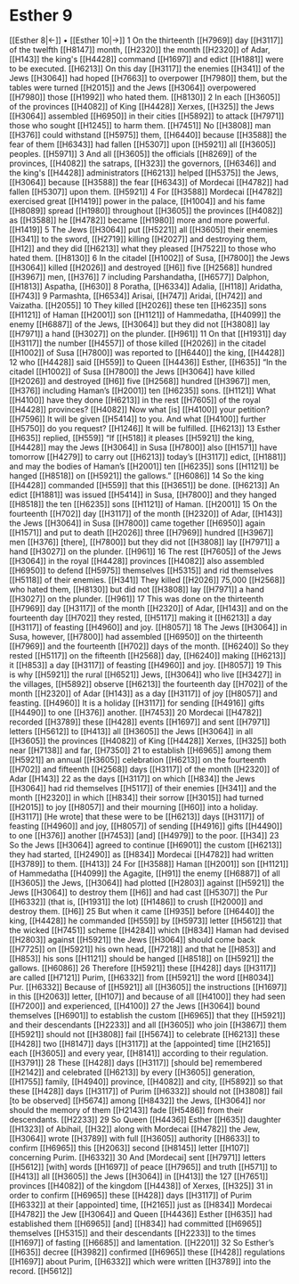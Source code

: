# Esther 9
[[Esther 8|←]] • [[Esther 10|→]]
1 On the thirteenth [[H7969]] day [[H3117]] of the twelfth [[H8147]] month, [[H2320]] the month [[H2320]] of Adar, [[H143]] the king's [[H4428]] command [[H1697]] and edict [[H1881]] were to be executed. [[H6213]] On this day [[H3117]] the enemies [[H341]] of the Jews [[H3064]] had hoped [[H7663]] to overpower [[H7980]] them,  but the tables were turned [[H2015]] and the Jews [[H3064]] overpowered [[H7980]] those [[H1992]] who hated them. [[H8130]] 
2 In each [[H3605]] of the provinces [[H4082]] of King [[H4428]] Xerxes, [[H325]] the Jews [[H3064]] assembled [[H6950]] in their cities [[H5892]] to attack [[H7971]] those who sought [[H1245]] to harm them. [[H7451]] No [[H3808]] man [[H376]] could withstand [[H5975]] them, [[H6440]] because [[H3588]] the fear of them [[H6343]] had fallen [[H5307]] upon [[H5921]] all [[H3605]] peoples. [[H5971]] 
3 And all [[H3605]] the officials [[H8269]] of the provinces, [[H4082]] the satraps, [[H323]] the governors, [[H6346]] and the king's [[H4428]] administrators [[H6213]] helped [[H5375]] the Jews, [[H3064]] because [[H3588]] the fear [[H6343]] of Mordecai [[H4782]] had fallen [[H5307]] upon them. [[H5921]] 
4 For [[H3588]] Mordecai [[H4782]] exercised great [[H1419]] power in the palace, [[H1004]] and his fame [[H8089]] spread [[H1980]] throughout [[H3605]] the provinces [[H4082]] as [[H3588]] he [[H4782]] became [[H1980]] more and more powerful. [[H1419]] 
5 The Jews [[H3064]] put [[H5221]] all [[H3605]] their enemies [[H341]] to the sword, [[H2719]] killing [[H2027]] and destroying them, [[H12]] and they did [[H6213]] what they pleased [[H7522]] to those who hated them. [[H8130]] 
6 In the citadel [[H1002]] of Susa, [[H7800]] the Jews [[H3064]] killed [[H2026]] and destroyed [[H6]] five [[H2568]] hundred [[H3967]] men, [[H376]] 
7 including Parshandatha, [[H6577]] Dalphon, [[H1813]] Aspatha, [[H630]] 
8 Poratha, [[H6334]] Adalia, [[H118]] Aridatha, [[H743]] 
9 Parmashta, [[H6534]] Arisai, [[H747]] Aridai, [[H742]] and Vaizatha. [[H2055]] 
10 They killed [[H2026]] these ten [[H6235]] sons [[H1121]] of Haman [[H2001]] son [[H1121]] of Hammedatha, [[H4099]] the enemy [[H6887]] of the Jews, [[H3064]] but they did not [[H3808]] lay [[H7971]] a hand [[H3027]] on the plunder. [[H961]] 
11 On that [[H1931]] day [[H3117]] the number [[H4557]] of those killed [[H2026]] in the citadel [[H1002]] of Susa [[H7800]] was reported to [[H6440]] the king, [[H4428]] 
12 who [[H4428]] said [[H559]] to Queen [[H4436]] Esther, [[H635]] “In the citadel [[H1002]] of Susa [[H7800]] the Jews [[H3064]] have killed [[H2026]] and destroyed [[H6]] five [[H2568]] hundred [[H3967]] men, [[H376]] including Haman’s [[H2001]] ten [[H6235]] sons. [[H1121]] What [[H4100]] have they done [[H6213]] in the rest [[H7605]] of the royal [[H4428]] provinces? [[H4082]] Now what [is] [[H4100]] your petition? [[H7596]] It will be given [[H5414]] to you.  And what [[H4100]] further [[H5750]] do you request? [[H1246]] It will be fulfilled. [[H6213]] 
13 Esther [[H635]] replied, [[H559]] “If [[H518]] it pleases [[H5921]] the king, [[H4428]] may the Jews [[H3064]] in Susa [[H7800]] also [[H1571]] have tomorrow [[H4279]] to carry out [[H6213]] today’s [[H3117]] edict, [[H1881]] and may the bodies of Haman’s [[H2001]] ten [[H6235]] sons [[H1121]] be hanged [[H8518]] on [[H5921]] the gallows.” [[H6086]] 
14 So the king [[H4428]] commanded [[H559]] that this [[H3651]] be done. [[H6213]] An edict [[H1881]] was issued [[H5414]] in Susa, [[H7800]] and they hanged [[H8518]] the ten [[H6235]] sons [[H1121]] of Haman. [[H2001]] 
15 On the fourteenth [[H702]] day [[H3117]] of the month [[H2320]] of Adar, [[H143]] the Jews [[H3064]] in Susa [[H7800]] came together [[H6950]] again [[H1571]] and put to death [[H2026]] three [[H7969]] hundred [[H3967]] men [[H376]] [there], [[H7800]] but they did not [[H3808]] lay [[H7971]] a hand [[H3027]] on the plunder. [[H961]] 
16 The rest [[H7605]] of the Jews [[H3064]] in the royal [[H4428]] provinces [[H4082]] also assembled [[H6950]] to defend [[H5975]] themselves [[H5315]] and rid themselves [[H5118]] of their enemies. [[H341]] They killed [[H2026]] 75,000 [[H2568]] who hated them, [[H8130]] but did not [[H3808]] lay [[H7971]] a hand [[H3027]] on the plunder. [[H961]] 
17 This was done on the thirteenth [[H7969]] day [[H3117]] of the month [[H2320]] of Adar, [[H143]] and on the fourteenth day [[H702]] they rested, [[H5117]] making it [[H6213]] a day [[H3117]] of feasting [[H4960]] and joy. [[H8057]] 
18 The Jews [[H3064]] in Susa, however, [[H7800]] had assembled [[H6950]] on the thirteenth [[H7969]] and the fourteenth [[H702]] days of the month. [[H6240]] So they rested [[H5117]] on the fifteenth [[H2568]] day, [[H6240]] making [[H6213]] it [[H853]] a day [[H3117]] of feasting [[H4960]] and joy. [[H8057]] 
19 This is why [[H5921]] the rural [[H6521]] Jews, [[H3064]] who live [[H3427]] in the villages, [[H5892]] observe [[H6213]] the fourteenth day [[H702]] of the month [[H2320]] of Adar [[H143]] as a day [[H3117]] of joy [[H8057]] and feasting. [[H4960]] It is a holiday [[H3117]] for sending [[H4916]] gifts [[H4490]] to one [[H376]] another. [[H7453]] 
20 Mordecai [[H4782]] recorded [[H3789]] these [[H428]] events [[H1697]] and sent [[H7971]] letters [[H5612]] to [[H413]] all [[H3605]] the Jews [[H3064]] in all [[H3605]] the provinces [[H4082]] of King [[H4428]] Xerxes, [[H325]] both near [[H7138]] and far, [[H7350]] 
21 to establish [[H6965]] among them [[H5921]] an annual [[H3605]] celebration [[H6213]] on the fourteenth [[H702]] and fifteenth [[H2568]] days [[H3117]] of the month [[H2320]] of Adar [[H143]] 
22 as the days [[H3117]] on which [[H834]] the Jews [[H3064]] had rid themselves [[H5117]] of their enemies [[H341]] and the month [[H2320]] in which [[H834]] their sorrow [[H3015]] had turned [[H2015]] to joy [[H8057]] and their mourning [[H60]] into a holiday. [[H3117]] [He wrote] that these were to be [[H6213]] days [[H3117]] of feasting [[H4960]] and joy, [[H8057]] of sending [[H4916]] gifts [[H4490]] to one [[H376]] another [[H7453]] [and] [[H4979]] to the poor. [[H34]] 
23 So the Jews [[H3064]] agreed to continue [[H6901]] the custom [[H6213]] they had started, [[H2490]] as [[H834]] Mordecai [[H4782]] had written [[H3789]] to them. [[H413]] 
24 For [[H3588]] Haman [[H2001]] son [[H1121]] of Hammedatha [[H4099]] the Agagite, [[H91]] the enemy [[H6887]] of all [[H3605]] the Jews, [[H3064]] had plotted [[H2803]] against [[H5921]] the Jews [[H3064]] to destroy them [[H6]] and had cast [[H5307]] the Pur [[H6332]] (that is, [[H1931]] the lot) [[H1486]] to crush [[H2000]] and destroy them. [[H6]] 
25 But when it came [[H935]] before [[H6440]] the king, [[H4428]] he commanded [[H559]] by [[H5973]] letter [[H5612]] that the wicked [[H7451]] scheme [[H4284]] which [[H834]] Haman had devised [[H2803]] against [[H5921]] the Jews [[H3064]] should come back [[H7725]] on [[H5921]] his own head, [[H7218]] and that he [[H853]] and [[H853]] his sons [[H1121]] should be hanged [[H8518]] on [[H5921]] the gallows. [[H6086]] 
26 Therefore [[H5921]] these [[H428]] days [[H3117]] are called [[H7121]] Purim, [[H6332]] from [[H5921]] the word [[H8034]] Pur. [[H6332]] Because of [[H5921]] all [[H3605]] the instructions [[H1697]] in this [[H2063]] letter, [[H107]] and because of all [[H4100]] they had seen [[H7200]] and experienced, [[H4100]] 
27 the Jews [[H3064]] bound themselves [[H6901]] to establish the custom [[H6965]] that they [[H5921]] and their descendants [[H2233]] and all [[H3605]] who join [[H3867]] them [[H5921]] should not [[H3808]] fail [[H5674]] to celebrate [[H6213]] these [[H428]] two [[H8147]] days [[H3117]] at the [appointed] time [[H2165]] each [[H3605]] and every year, [[H8141]] according to their regulation. [[H3791]] 
28 These [[H428]] days [[H3117]] [should be] remembered [[H2142]] and celebrated [[H6213]] by every [[H3605]] generation, [[H1755]] family, [[H4940]] province, [[H4082]] and city, [[H5892]] so that these [[H428]] days [[H3117]] of Purim [[H6332]] should not [[H3808]] fail [to be observed] [[H5674]] among [[H8432]] the Jews, [[H3064]] nor should the memory of them [[H2143]] fade [[H5486]] from their descendants. [[H2233]] 
29 So Queen [[H4436]] Esther [[H635]] daughter [[H1323]] of Abihail, [[H32]] along with Mordecai [[H4782]] the Jew, [[H3064]] wrote [[H3789]] with full [[H3605]] authority [[H8633]] to confirm [[H6965]] this [[H2063]] second [[H8145]] letter [[H107]] concerning Purim. [[H6332]] 
30 And [Mordecai] sent [[H7971]] letters [[H5612]] [with] words [[H1697]] of peace [[H7965]] and truth [[H571]] to [[H413]] all [[H3605]] the Jews [[H3064]] in [[H413]] the 127 [[H7651]] provinces [[H4082]] of the kingdom [[H4438]] of Xerxes, [[H325]] 
31 in order to confirm [[H6965]] these [[H428]] days [[H3117]] of Purim [[H6332]] at their [appointed] time, [[H2165]] just as [[H834]] Mordecai [[H4782]] the Jew [[H3064]] and Queen [[H4436]] Esther [[H635]] had established them [[H6965]] [and] [[H834]] had committed [[H6965]] themselves [[H5315]] and their descendants [[H2233]] to the times [[H1697]] of fasting [[H6685]] and lamentation. [[H2201]] 
32 So Esther’s [[H635]] decree [[H3982]] confirmed [[H6965]] these [[H428]] regulations [[H1697]] about Purim, [[H6332]] which were written [[H3789]] into the record. [[H5612]] 

